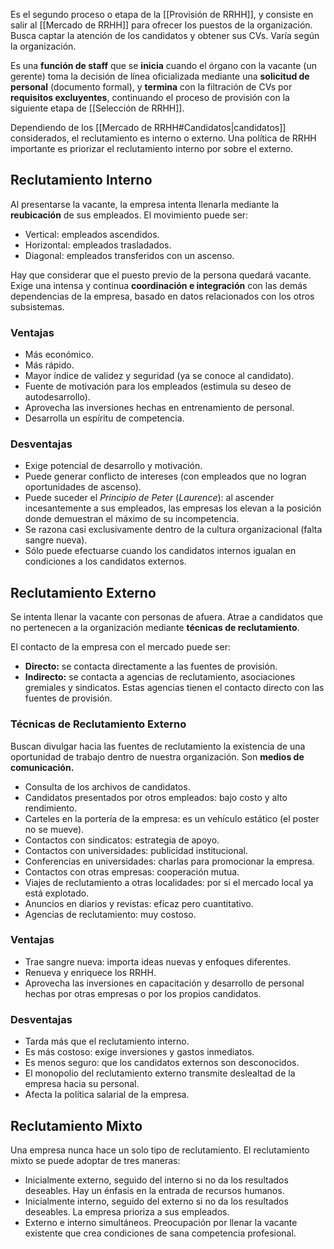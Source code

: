 Es el segundo proceso o etapa de la [[Provisión de RRHH]], y consiste en salir al [[Mercado de RRHH]] para ofrecer los puestos de la organización. Busca captar la atención de los candidatos y obtener sus CVs. Varía según la organización.

Es una **función de staff** que se **inicia** cuando el órgano con la vacante (un gerente) toma la decisión de línea oficializada mediante una **solicitud de personal** (documento formal), y **termina** con la filtración de CVs por **requisitos excluyentes**, continuando el proceso de provisión con la siguiente etapa de [[Selección de RRHH]]. 

Dependiendo de los [[Mercado de RRHH#Candidatos|candidatos]] considerados, el reclutamiento es interno o externo. Una política de RRHH importante es priorizar el reclutamiento interno por sobre el externo. 

## Reclutamiento Interno

Al presentarse la vacante, la empresa intenta llenarla mediante la **reubicación** de sus empleados. El movimiento puede ser:
- Vertical: empleados ascendidos.
- Horizontal: empleados trasladados.
- Diagonal: empleados transferidos con un ascenso.

Hay que considerar que el puesto previo de la persona quedará vacante. Exige una intensa y continua **coordinación e integración** con las demás dependencias de la empresa, basado en datos relacionados con los otros subsistemas.

### Ventajas

- Más económico.
- Más rápido.
- Mayor índice de validez y seguridad (ya se conoce al candidato).
- Fuente de motivación para los empleados (estimula su deseo de autodesarrollo).
- Aprovecha las inversiones hechas en entrenamiento de personal.
- Desarrolla un espíritu de competencia.

### Desventajas

- Exige potencial de desarrollo y motivación.
- Puede generar conflicto de intereses (con empleados que no logran oportunidades de ascenso).
- Puede suceder el *Principio de Peter* (*Laurence*): al ascender incesantemente a sus empleados, las empresas los elevan a la posición donde demuestran el máximo de su incompetencia.
- Se razona casi exclusivamente dentro de la cultura organizacional (falta sangre nueva).
- Sólo puede efectuarse cuando los candidatos internos igualan en condiciones a los candidatos externos.

## Reclutamiento Externo

Se intenta llenar la vacante con personas de afuera. Atrae a candidatos que no pertenecen a la organización mediante **técnicas de reclutamiento**.

El contacto de la empresa con el mercado puede ser:
- **Directo:** se contacta directamente a las fuentes de provisión.
- **Indirecto:** se contacta a agencias de reclutamiento, asociaciones gremiales y sindicatos. Estas agencias tienen el contacto directo con las fuentes de provisión.

### Técnicas de Reclutamiento Externo

Buscan divulgar hacia las fuentes de reclutamiento la existencia de una oportunidad de trabajo dentro de nuestra organización. Son **medios de comunicación.**

- Consulta de los archivos de candidatos.
- Candidatos presentados por otros empleados: bajo costo y alto rendimiento.
- Carteles en la portería de la empresa: es un vehículo estático (el poster no se mueve).
- Contactos con sindicatos: estrategia de apoyo.
- Contactos con universidades: publicidad institucional.
- Conferencias en universidades: charlas para promocionar la empresa.
- Contactos con otras empresas: cooperación mutua.
- Viajes de reclutamiento a otras localidades: por si el mercado local ya está explotado.
- Anuncios en diarios y revistas: eficaz pero cuantitativo.
- Agencias de reclutamiento: muy costoso.

### Ventajas

- Trae sangre nueva: importa ideas nuevas y enfoques diferentes.
- Renueva y enriquece los RRHH.
- Aprovecha las inversiones en capacitación y desarrollo de personal hechas por otras empresas o por los propios candidatos.

### Desventajas

- Tarda más que el reclutamiento interno.
- Es más costoso: exige inversiones y gastos inmediatos.
- Es menos seguro: que los candidatos externos son desconocidos.
- El monopolio del reclutamiento externo transmite deslealtad de la empresa hacia su personal.
- Afecta la política salarial de la empresa.

## Reclutamiento Mixto

Una empresa nunca hace un solo tipo de reclutamiento. El reclutamiento mixto se puede adoptar de tres maneras:
- Inicialmente externo, seguido del interno si no da los resultados deseables. Hay un énfasis en la entrada de recursos humanos.
- Inicialmente interno, seguido del externo si no da los resultados deseables. La empresa prioriza a sus empleados.
- Externo e interno simultáneos. Preocupación por llenar la vacante existente que crea condiciones de sana competencia profesional.
